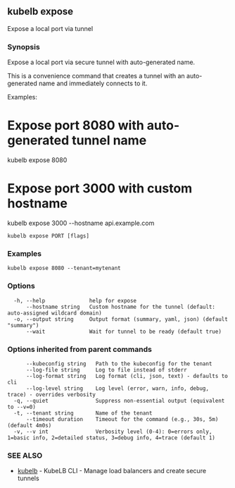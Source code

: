 ## kubelb expose

Expose a local port via tunnel

### Synopsis

Expose a local port via secure tunnel with auto-generated name.

This is a convenience command that creates a tunnel with an auto-generated
name and immediately connects to it.

Examples:
  # Expose port 8080 with auto-generated tunnel name
  kubelb expose 8080

  # Expose port 3000 with custom hostname
  kubelb expose 3000 --hostname api.example.com


```
kubelb expose PORT [flags]
```

### Examples

```
kubelb expose 8080 --tenant=mytenant
```

### Options

```
  -h, --help              help for expose
      --hostname string   Custom hostname for the tunnel (default: auto-assigned wildcard domain)
  -o, --output string     Output format (summary, yaml, json) (default "summary")
      --wait              Wait for tunnel to be ready (default true)
```

### Options inherited from parent commands

```
      --kubeconfig string   Path to the kubeconfig for the tenant
      --log-file string     Log to file instead of stderr
      --log-format string   Log format (cli, json, text) - defaults to cli
      --log-level string    Log level (error, warn, info, debug, trace) - overrides verbosity
  -q, --quiet               Suppress non-essential output (equivalent to --v=0)
  -t, --tenant string       Name of the tenant
      --timeout duration    Timeout for the command (e.g., 30s, 5m) (default 4m0s)
  -v, --v int               Verbosity level (0-4): 0=errors only, 1=basic info, 2=detailed status, 3=debug info, 4=trace (default 1)
```

### SEE ALSO

* [kubelb](kubelb.md)	 - KubeLB CLI - Manage load balancers and create secure tunnels


